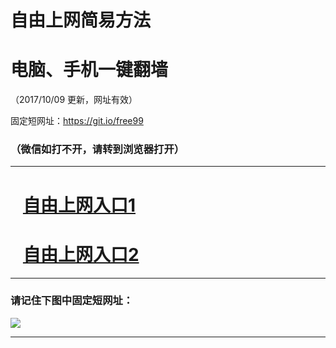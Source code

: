 ﻿# 自由上网简易方法

# 电脑、手机一键翻墙

（2017/10/09 更新，网址有效）

固定短网址：https://git.io/free99

### （微信如打不开，请转到浏览器打开）


***





# &nbsp;&nbsp; <a href="http://ft1206912807.fwq-tz-1001.info/fwqtz01.html?t=10090012079 " target="_blank">自由上网入口1</a>
# &nbsp;&nbsp; <a href="http://ft2334824336.fwq-tz-1002.info/fwqtz02.html?t=100900114932 " target="_blank">自由上网入口2</a>
***

### 请记住下图中固定短网址：

<img src="https://s3-us-west-2.amazonaws.com/fwq-1001/yjfq-20170905okok.png" /> 


***

